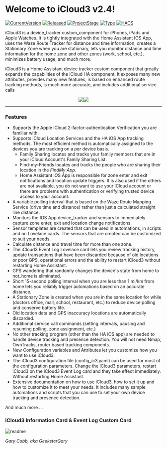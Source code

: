 # Welcome to iCloud3 v2.4!

[![CurrentVersion](https://img.shields.io/badge/Current_Version-v2.4.0-blue.svg)](https://github.com/gcobb321/icloud3)
[![Released](https://img.shields.io/badge/Released-April,_2021-blue.svg)](https://github.com/gcobb321/icloud3)
[![ProjectStage](https://img.shields.io/badge/Project_Stage-General_Availability-red.svg)](https://github.com/gcobb321/icloud3)
[![Type](https://img.shields.io/badge/Type-Custom_Component-orange.svg)](https://github.com/gcobb321/icloud3)
[![HACS](https://img.shields.io/badge/HACS-Default-orange.svg)](https://github.com/gcobb321/icloud3)

iCloud3 is a device_tracker custom_component for iPhones, iPads and Apple Watches. It is tightly integrated with the Home Assistant IOS App, uses the Waze Route Tracker for distance and time information, creates a Stationary Zone when you are stationary, lets you monitor distance and time information for the home zone and other zones (work, school, etc.), minimizes battery usage, and much more.

iCloud3 is a Home Assistant device tracker custom component that greatly expands the capabilities of the iCloud HA component. It exposes many new attributes, provides many new features, is based on enhanced route tracking methods, is much more accurate, and includes additional service calls



<div  align="center"><a href="https://gcobb321.github.io/icloud3/#/"><img src="https://github.com/gcobb321/icloud3/raw/master/docs/images/button_documentation.jpg"></a><a href="https://github.com/gcobb321/icloud3/releases"><img src="https://github.com/gcobb321/icloud3/raw/master/docs/images/button_download_long.jpg"></a></div>

------

### Features

* Supports the Apple iCloud 2-factor-authentication Verification you are familiar with.
* Supports iCloud Location Services and the HA iOS App tracking methods. The most efficient method is automatically assigned to the devices you are tracking on a per device basis.
  * Family Sharing locates and tracks your family members that are in your iCloud Account's Family Sharing List.
  * Find-my-Friends locates and tracks the people who are sharing their location in the *FindMy App*.
  * Home Assistant iOS App is responsible for zone enter and exit notifications and location update triggers. It is also used if the others are not available, you do not want to use your iCloud account or there are problems with authentication or verifying trusted device access to your account.
* A variable polling interval that is based on the Waze Route Mapping Service (drive time and distance) rather than just a calculated straight line distance.
* Monitors the IOS App device_tracker and sensors to immediately capture zone enter, exit and location change notifications.
* Sensor templates are created that can be used in automations, in scripts and on Lovelace cards. The sensors that are created can be customized to suit your needs.
* Calculate distance and travel time for more than one zone.
* The iCloud3 Event Log Lovelace card lets you review tracking history, update transactions that have been discarded because of old locations or poor GPS, operational errors and the ability to restart iCloud3 without restarting Home Assistant.
* GPS wandering that randomly changes the device's state from home to not_home is eliminated.
* Short 15-second polling interval when you are less than 1 mi/km from home lets you reliably trigger automations based on an accurate distance.
* A Stationary Zone is created when you are in the same location for while (doctors office, mall, school, restaurant, etc.) to  reduce device polling and conserve battery life.
* Old location data and GPS inaccuracy locations are automatically discarded.
* Additional service call commands (setting intervals, pausing and resuming polling, zone assignment, etc.)
* No other tracking program (other than the HA iOS app) are needed to handle device tracking and presence detection. You will not need Nmap, OwnTracks, router based tracking components.
* New Configuration variables and Attributes let you customize how you want to use iCloud3.
* The iCloud3 configuration file (config_ic3.yaml) can be used for most of the configuration parameters. Change the iCloud3 parameters, restart iCloud3 on the iCloud3 Event Log card and they take effect immediately. Without restarting Home Assistant.
* Extensive documentation on how to use iCloud3, how to set it up and how to customize it to meet your needs. It includes many sample automations and scripts that you can use to set your own device tracking and presence detection.

And much more ...

### iCloud3 Information Card & Event Log Custom Card

![readme](docs/images/readme.jpg)

*Gary Cobb, aka GeeksterGary*
